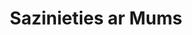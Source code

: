 ---
layout: contact
title: Sazinieties ar Mums
heading: Sazinieties ar Mums
lang: lv
permalink: /lv/contact
---